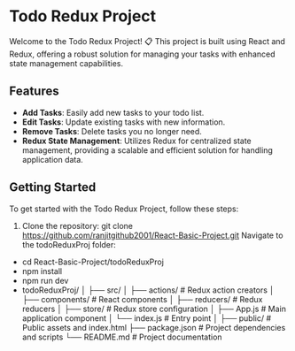 # Todo Redux Project

Welcome to the Todo Redux Project! 📋 This project is built using React and Redux, offering a robust solution for managing your tasks with enhanced state management capabilities.

## Features

- **Add Tasks**: Easily add new tasks to your todo list.
- **Edit Tasks**: Update existing tasks with new information.
- **Remove Tasks**: Delete tasks you no longer need.
- **Redux State Management**: Utilizes Redux for centralized state management, providing a scalable and efficient solution for handling application data.

## Getting Started

To get started with the Todo Redux Project, follow these steps:

1. Clone the repository:
   git clone https://github.com/ranjitgithub2001/React-Basic-Project.git
Navigate to the todoReduxProj folder:

- cd React-Basic-Project/todoReduxProj
- npm install
- npm run dev
- todoReduxProj/
│
├── src/
│   ├── actions/           # Redux action creators
│   ├── components/        # React components
│   ├── reducers/          # Redux reducers
│   ├── store/             # Redux store configuration
│   ├── App.js             # Main application component
│   └── index.js           # Entry point
│
├── public/                 # Public assets and index.html
├── package.json            # Project dependencies and scripts
└── README.md               # Project documentation
